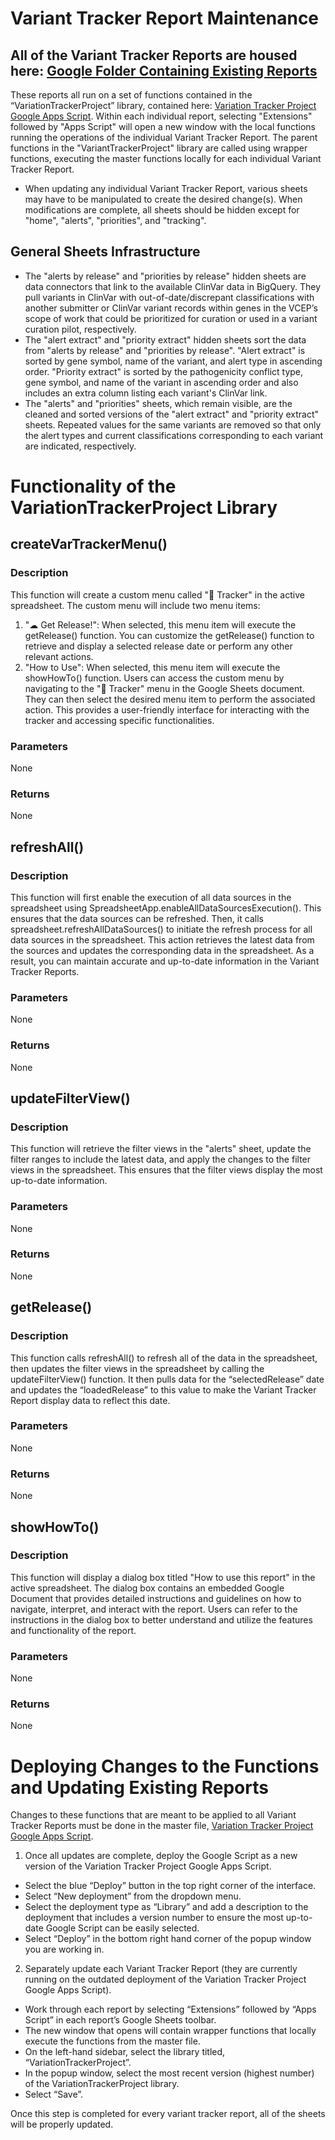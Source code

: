 # Variant Tracker Report Maintenance
## All of the Variant Tracker Reports are housed  here: [Google Folder Containing Existing Reports](https://drive.google.com/drive/folders/10vEGdTMJ5IxajPVwMV2jfRMFJadlXLM4)
These reports all run on a set of functions contained in the “VariationTrackerProject” library, contained here: [Variation Tracker Project Google Apps Script](https://script.google.com/home/projects/1bIhg7fWREGLvxvuhn_oNXexZnd6vRRkuzA7TgL--67JS0QW5rP6WKwr9/edit). Within each individual report, selecting "Extensions" followed by "Apps Script" will open a new window with the local functions running the operations of the individual Variant Tracker Report. The parent functions in the "VariantTrackerProject" library are called using wrapper functions, executing the master functions locally for each individual Variant Tracker Report.

* When updating any individual Variant Tracker Report, various sheets may have to be manipulated to create the desired change(s). When modifications are complete, all sheets should be hidden except for "home", "alerts", "priorities", and "tracking".

## General Sheets Infrastructure
* The "alerts by release" and "priorities by release" hidden sheets are data connectors that link to the available ClinVar data in BigQuery. They pull variants in ClinVar with out-of-date/discrepant classifications with another submitter or ClinVar variant records within genes in the VCEP’s scope of work that could be prioritized for curation or used in a variant curation pilot, respectively.
* The "alert extract" and "priority extract" hidden sheets sort the data from "alerts by release" and "priorities by release". "Alert extract" is sorted by gene symbol, name of the variant, and alert type in ascending order. "Priority extract" is sorted by the pathogenicity conflict type, gene symbol, and name of the variant in ascending order and also includes an extra column listing each variant's ClinVar link.
* The "alerts" and "priorities" sheets, which remain visible, are the cleaned and sorted versions of the "alert extract" and "priority extract" sheets. Repeated values for the same variants are removed so that only the alert types and current classifications corresponding to each variant are indicated, respectively.

# Functionality of the VariationTrackerProject Library

## createVarTrackerMenu()
### Description
This function will create a custom menu called "🧬 Tracker" in the active spreadsheet. The custom menu will include two menu items:
1. "☁ Get Release!": When selected, this menu item will execute the getRelease() function. You can customize the getRelease() function to retrieve and display a selected release date or perform any other relevant actions.
2. "How to Use": When selected, this menu item will execute the showHowTo() function.
Users can access the custom menu by navigating to the "🧬 Tracker" menu in the Google Sheets document. They can then select the desired menu item to perform the associated action. This provides a user-friendly interface for interacting with the tracker and accessing specific functionalities.
### Parameters
None
### Returns
None


## refreshAll()
### Description
This function will first enable the execution of all data sources in the spreadsheet using SpreadsheetApp.enableAllDataSourcesExecution(). This ensures that the data sources can be refreshed. Then, it calls spreadsheet.refreshAllDataSources() to initiate the refresh process for all data sources in the spreadsheet. This action retrieves the latest data from the sources and updates the corresponding data in the spreadsheet. As a result, you can maintain accurate and up-to-date information in the Variant Tracker Reports.
### Parameters
None
### Returns
None


## updateFilterView()
### Description
This function will retrieve the filter views in the "alerts" sheet, update the filter ranges to include the latest data, and apply the changes to the filter views in the spreadsheet. This ensures that the filter views display the most up-to-date information.
### Parameters
None
### Returns
None


## getRelease()
### Description
This function calls refreshAll() to refresh all of the data in the spreadsheet, then updates the filter views in the spreadsheet by calling the updateFilterView() function. It then pulls data for the “selectedRelease” date and updates the “loadedRelease” to this value to make the Variant Tracker Report display data to reflect this date.
### Parameters
None
### Returns
None


## showHowTo()
### Description
This function will display a dialog box titled "How to use this report" in the active spreadsheet. The dialog box contains an embedded Google Document that provides detailed instructions and guidelines on how to navigate, interpret, and interact with the report. Users can refer to the instructions in the dialog box to better understand and utilize the features and functionality of the report.
### Parameters
None
### Returns
None


# Deploying Changes to the Functions and Updating Existing Reports
Changes to these functions that are meant to be applied to all Variant Tracker Reports must be done in the master file, [Variation Tracker Project Google Apps Script](https://script.google.com/home/projects/1bIhg7fWREGLvxvuhn_oNXexZnd6vRRkuzA7TgL--67JS0QW5rP6WKwr9/edit).

1. Once all updates are complete, deploy the Google Script as a new version of the Variation Tracker Project Google Apps Script.
 * Select the blue “Deploy” button in the top right corner of the interface.
 * Select “New deployment” from the dropdown menu.
 * Select the deployment type as “Library” and add a description to the deployment that includes a version number to ensure the most up-to-date Google Script can be easily selected.
 * Select “Deploy” in the bottom right hand corner of the popup window you are working in.

2. Separately update each Variant Tracker Report (they are currently running on the outdated deployment of the Variation Tracker Project Google Apps Script).
 * Work through each report by selecting “Extensions” followed by “Apps Script” in each report’s Google Sheets toolbar.
 * The new window that opens will contain wrapper functions that locally execute the functions from the master file. 
 * On the left-hand sidebar, select the library titled, “VariationTrackerProject”.
 * In the popup window, select the most recent version (highest number) of the VariationTrackerProject library.
 * Select “Save”.

Once this step is completed for every variant tracker report, all of the sheets will be properly updated.
